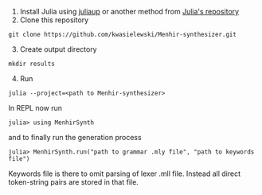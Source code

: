 1. Install Julia using [juliaup](https://github.com/JuliaLang/juliaup) or another method from [Julia's repository](https://github.com/JuliaLang/julia)
2. Clone this repository
```
git clone https://github.com/kwasielewski/Menhir-synthesizer.git
```
3. Create output directory
```
mkdir results
```
4. Run
```
julia --project=<path to Menhir-synthesizer>
```
In REPL now run
```
julia> using MenhirSynth
```
and to finally run the generation process
```
julia> MenhirSynth.run("path to grammar .mly file", "path to keywords file")
```

Keywords file is there to omit parsing of lexer .mll file. Instead all direct token-string pairs are stored in that file.
